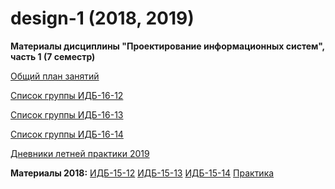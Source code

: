 # design-1 (2018, 2019)
**Материалы дисциплины "Проектирование информационных систем", часть 1 (7 семестр)**

[Общий план занятий](https://github.com/stankin/design-1/wiki)

[Список группы ИДБ-16-12](https://github.com/stankin/design-1/wiki/list-idb-16-12)

[Список группы ИДБ-16-13](https://github.com/stankin/design-1/wiki/list-idb-16-13)

[Список группы ИДБ-16-14](https://github.com/stankin/design-1/wiki/list-idb-16-14)

[Дневники летней практики 2019](https://github.com/stankin/design-1/wiki/list-practice-2019)

**Материалы 2018:**
[ИДБ-15-12](https://github.com/stankin/design-1/wiki/list-idb-15-12)
[ИДБ-15-13](https://github.com/stankin/design-1/wiki/list-idb-15-13)
[ИДБ-15-14](https://github.com/stankin/design-1/wiki/list-idb-15-14)
[Практика](https://github.com/stankin/design-1/wiki/list-practice-2018)

